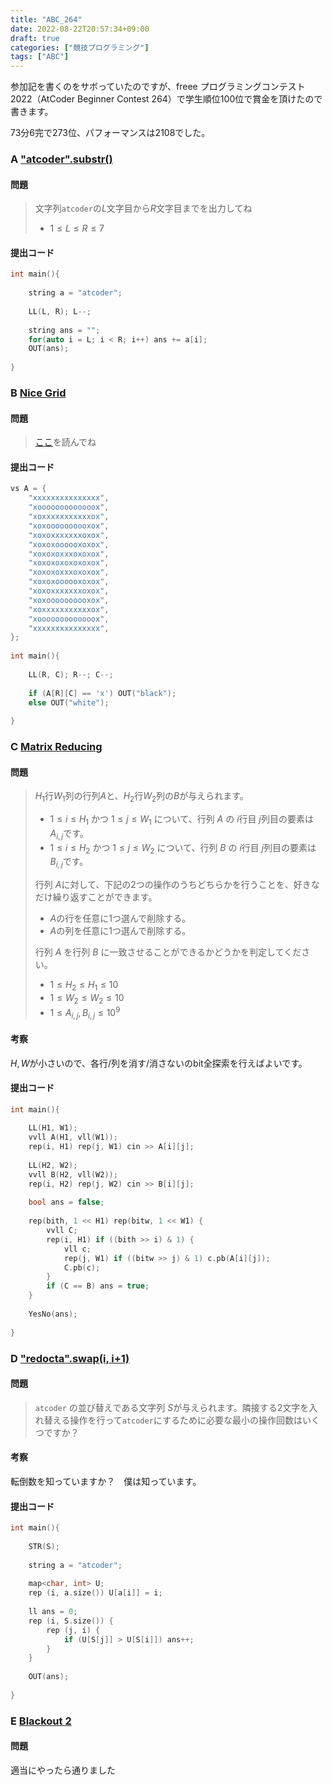 ```yaml
---
title: "ABC_264"
date: 2022-08-22T20:57:34+09:00
draft: true
categories: ["競技プログラミング"]
tags: ["ABC"]
---
```


参加記を書くのをサボっていたのですが、freee プログラミングコンテスト2022（AtCoder Beginner Contest 264）で学生順位100位で賞金を頂けたので書きます。

73分6完で273位、パフォーマンスは2108でした。

### A ["atcoder".substr()](https://atcoder.jp/contests/abc264/tasks/abc264_a)

#### 問題

> 文字列`atcoder`の$L$文字目から$R$文字目までを出力してね
> - $1 \leq L \leq R \leq 7$

#### 提出コード

```cpp
int main(){
 
    string a = "atcoder";
 
    LL(L, R); L--; 
 
    string ans = "";
    for(auto i = L; i < R; i++) ans += a[i];
    OUT(ans);
 
}
```

### B [Nice Grid](https://atcoder.jp/contests/abc264/tasks/abc264_b)

#### 問題

> [ここ](https://atcoder.jp/contests/abc264/tasks/abc264_b)を読んでね

#### 提出コード

```cpp
vs A = {
    "xxxxxxxxxxxxxxx",
    "xooooooooooooox",
    "xoxxxxxxxxxxxox",
    "xoxoooooooooxox",
    "xoxoxxxxxxxoxox",
    "xoxoxoooooxoxox",
    "xoxoxoxxxoxoxox",
    "xoxoxoxoxoxoxox",
    "xoxoxoxxxoxoxox",
    "xoxoxoooooxoxox",
    "xoxoxxxxxxxoxox",
    "xoxoooooooooxox",
    "xoxxxxxxxxxxxox",
    "xooooooooooooox",
    "xxxxxxxxxxxxxxx",
};
 
int main(){
 
    LL(R, C); R--; C--;
 
    if (A[R][C] == 'x') OUT("black");
    else OUT("white");
 
}
```

### C [Matrix Reducing](https://atcoder.jp/contests/abc264/tasks/abc264_c)

#### 問題

> $H_1$行$W_1$列の行列$A$と、$H_2$行$W_2$列の$B$が与えられます。
> - $1 \leq i \leq H_1$ かつ $1 \leq j \leq W_1$ について、行列 $A$ の $i$行目 $j$列目の要素は $A_{i, j}$です。
> - $1 \leq i \leq H_2$ かつ $1 \leq j \leq W_2$ について、行列 $B$ の $i$行目 $j$列目の要素は $B_{i, j}$です。
> 
> 行列 $A$に対して、下記の2つの操作のうちどちらかを行うことを、好きなだけ繰り返すことができます。
> - $A$の行を任意に$1$つ選んで削除する。
> - $A$の列を任意に$1$つ選んで削除する。
> 
> 行列 $A$ を行列 $B$ に一致させることができるかどうかを判定してください。
> - $1 \leq H_2 \leq H_1 \leq 10$
> - $1 \leq W_2 \leq W_2 \leq 10$
> - $1 \leq A_{i, j}, B_{i, j} \leq 10^9$

#### 考察

$H, W$が小さいので、各行/列を消す/消さないのbit全探索を行えばよいです。

#### 提出コード

```cpp
int main(){
 
    LL(H1, W1);
    vvll A(H1, vll(W1));
    rep(i, H1) rep(j, W1) cin >> A[i][j];
 
    LL(H2, W2);
    vvll B(H2, vll(W2));
    rep(i, H2) rep(j, W2) cin >> B[i][j];
 
    bool ans = false;
 
    rep(bith, 1 << H1) rep(bitw, 1 << W1) {
        vvll C;
        rep(i, H1) if ((bith >> i) & 1) {
            vll c;
            rep(j, W1) if ((bitw >> j) & 1) c.pb(A[i][j]);
            C.pb(c);
        }
        if (C == B) ans = true;
    }
 
    YesNo(ans);
 
}
```
 
### D ["redocta".swap(i, i+1)](https://atcoder.jp/contests/abc264/tasks/abc264_d)

#### 問題

> `atcoder` の並び替えである文字列 $S$が与えられます。隣接する2文字を入れ替える操作を行って`atcoder`にするために必要な最小の操作回数はいくつですか？

#### 考察

転倒数を知っていますか？　僕は知っています。

#### 提出コード

```cpp
int main(){
 
    STR(S);
 
    string a = "atcoder";
 
    map<char, int> U;
    rep (i, a.size()) U[a[i]] = i;
 
    ll ans = 0;
    rep (i, S.size()) {
        rep (j, i) {
            if (U[S[j]] > U[S[i]]) ans++;
        }
    }
 
    OUT(ans);
 
}
```

### E [Blackout 2](https://atcoder.jp/contests/abc264/tasks/abc264_e)
 
#### 問題

適当にやったら通りました